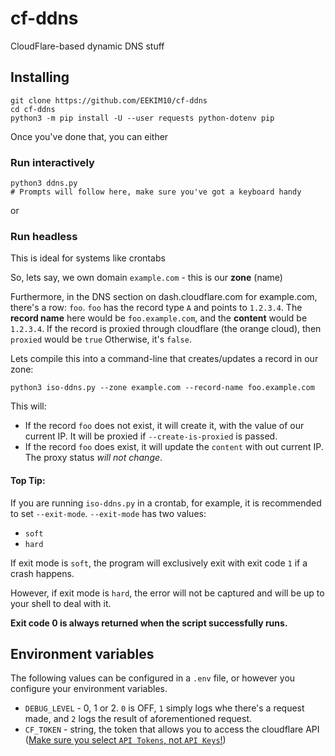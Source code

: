 # cf-ddns
CloudFlare-based dynamic DNS stuff

## Installing
```shell
git clone https://github.com/EEKIM10/cf-ddns
cd cf-ddns
python3 -m pip install -U --user requests python-dotenv pip
```
Once you've done that, you can either
### Run interactively
```shell
python3 ddns.py
# Prompts will follow here, make sure you've got a keyboard handy
```
or
### Run headless
This is ideal for systems like crontabs

So, lets say, we own domain `example.com` - this is our **zone** (name)

Furthermore, in the DNS section on dash.cloudflare.com for example.com, there's a row: `foo`. `foo` has the record type `A` and points to `1.2.3.4`.
The **record name** here would be `foo.example.com`, and the **content** would be `1.2.3.4`.
If the record is proxied through cloudflare (the orange cloud), then `proxied` would be `true`
Otherwise, it's `false`.

Lets compile this into a command-line that creates/updates a record in our zone:

```shell
python3 iso-ddns.py --zone example.com --record-name foo.example.com
```

This will:
* If the record `foo` does not exist, it will create it, with the value of our current IP. It will be proxied if `--create-is-proxied` is passed.
* If the record `foo` does exist, it will update the `content` with out current IP. The proxy status _will not change_.

#### Top Tip:
If you are running `iso-ddns.py` in a crontab, for example, it is recommended to set `--exit-mode`.
`--exit-mode` has two values:
* `soft`
* `hard`

If exit mode is `soft`, the program will exclusively exit with exit code `1` if a crash happens.

However, if exit mode is `hard`, the error will not be captured and will be up to your shell to deal with it.

**Exit code 0 is always returned when the script successfully runs.**

## Environment variables
The following values can be configured in a `.env` file, or however you configure your environment variables.

* `DEBUG_LEVEL` - 0, 1 or 2. `0` is OFF, `1` simply logs whe there's a request made, and `2` logs the result of aforementioned request.
* `CF_TOKEN` - string, the token that allows you to access the cloudflare API ([Make sure you select `API Tokens`, not `API Keys`!](https://dash.cloudflare.com/profile/api-tokens))
